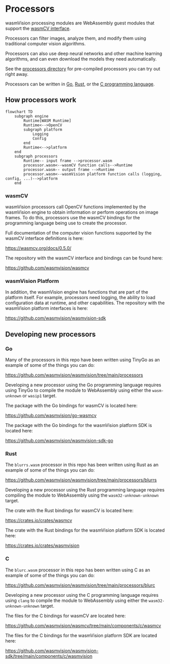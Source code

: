 # Processors

wasmVision processing modules are WebAssembly guest modules that support the [wasmCV interface](https://wasmcv.org).

Processors can filter images, analyze them, and modify them using traditional computer vision algorithms.

Processors can also use deep neural networks and other machine learning algorithms, and can even download the models they need automatically.

See the [processors directory](./processors/) for pre-compiled processors you can try out right away.

Processors can be written in [Go](#go), [Rust](#rust), or the [C programming language](#c).

## How processors work

```mermaid
flowchart TD
    subgraph engine
        Runtime[WASM Runtime]
        Runtime<-->OpenCV
        subgraph platform
            Logging
            Config
        end
        Runtime<-->platform
    end
    subgraph processors
        Runtime-- input frame -->processor.wasm
        processor.wasm<--wasmCV function calls-->Runtime
        processor.wasm-- output frame -->Runtime
        processor.wasm<--wasmVision platform function calls (logging, config, ...)-->platform
    end
```

### wasmCV

wasmVision processors call OpenCV functions implemented by the wasmVision engine to obtain information or perform operations on image frames. To do this, processors use the wasmCV bindings for the programming language being use to create the processor.

Full documentation of the computer vision functions supported by the wasmCV interface definitions is here:

https://wasmcv.org/docs/0.5.0/

The repository with the wasmCV interface and bindings can be found here:

https://github.com/wasmvision/wasmcv

### wasmVision Platform

In addition, the wasmVision engine has functions that are part of the platform itself. For example, processors need logging, the ability to load configuration data at runtime, and other capabilities. The repository with the wasmVision platform interfaces is here:

https://github.com/wasmvision/wasmvision-sdk


## Developing new processors

### Go

Many of the processors in this repo have been written using TinyGo as an example of some of the things you can do:

https://github.com/wasmvision/wasmvision/tree/main/processors

Developing a new processor using the Go programming language requires using TinyGo to compile the module to WebAssembly using either the `wasm-unknown` or `wasip1` target.

The package with the Go bindings for wasmCV is located here:

https://github.com/wasmvision/go-wasmcv

The package with the Go bindings for the wasmVision platform SDK is located here:

https://github.com/wasmvision/wasmvision-sdk-go

### Rust

The `blurrs.wasm` processor in this repo has been written using Rust as an example of some of the things you can do:

https://github.com/wasmvision/wasmvision/tree/main/processors/blurrs

Developing a new processor using the Rust programming language requires compiling the module to WebAssembly using the `wasm32-unknown-unknown` target.

The crate with the Rust bindings for wasmCV is located here:

https://crates.io/crates/wasmcv

The crate with the Rust bindings for the wasmVision platform SDK is located here:

https://crates.io/crates/wasmvision

### C

The `blurc.wasm` processor in this repo has been written using C as an example of some of the things you can do:

https://github.com/wasmvision/wasmvision/tree/main/processors/blurc

Developing a new processor using the C programming language requires using `clang` to compile the module to WebAssembly using either the `wasm32-unknown-unknown` target.

The files for the C bindings for wasmCV are located here:

https://github.com/wasmvision/wasmcv/tree/main/components/c/wasmcv

The files for the C bindings for the wasmVision platform SDK are located here:

https://github.com/wasmvision/wasmvision-sdk/tree/main/components/c/wasmvision
